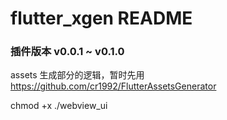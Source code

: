 # flutter_xgen README

### 插件版本 v0.0.1 ~ v0.1.0

assets 生成部分的逻辑，暂时先用 https://github.com/cr1992/FlutterAssetsGenerator

chmod +x ./webview_ui